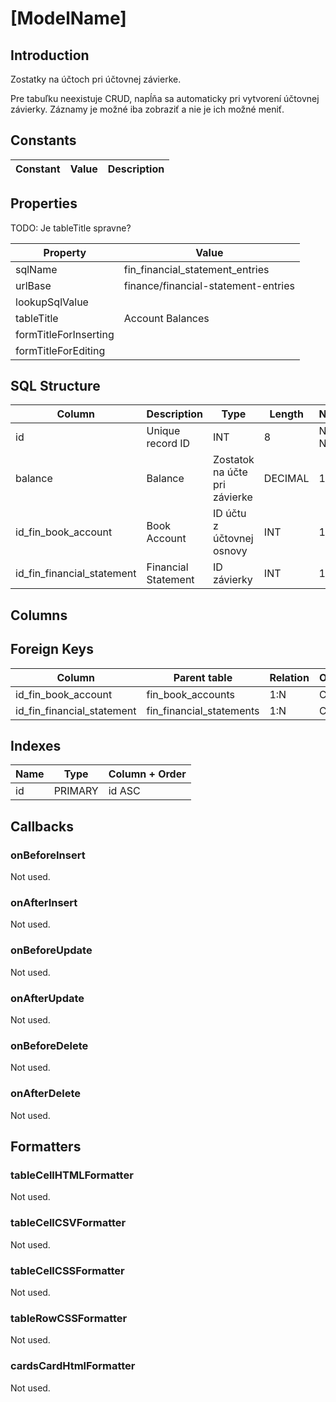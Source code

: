 # [ModelName]

## Introduction

Zostatky na účtoch pri účtovnej závierke. 

Pre tabuľku neexistuje CRUD, napĺňa sa automaticky pri vytvorení účtovnej závierky. Záznamy je možné iba zobraziť a nie je ich možné meniť.

## Constants

| Constant | Value | Description |
| - | - | - |

## Properties

TODO: Je tableTitle spravne?

| Property | Value |
| - | - |
| sqlName | fin_financial_statement_entries |
| urlBase | finance/financial-statement-entries |
| lookupSqlValue |  |
| tableTitle | Account Balances |
| formTitleForInserting |  |
| formTitleForEditing |  |

## SQL Structure

| Column | Description | Type | Length | NULL | Default |
| - | - | - | - | - | - |
| id | Unique record ID | INT | 8 | NOT NULL | 0 |
| balance | Balance | Zostatok na účte pri závierke | DECIMAL | 15,2 | N |
| id_fin_book_account | Book Account | ID účtu z účtovnej osnovy | INT | 11 | Y |
| id_fin_financial_statement | Financial Statement | ID závierky | INT | 11 | Y |

## Columns

## Foreign Keys

| Column | Parent table | Relation | OnUpdate | OnDelete |
| - | - | - | - | - |
| id_fin_book_account | fin_book_accounts | 1:N | Cascade | Restrict |
| id_fin_financial_statement | fin_financial_statements | 1:N | Cascade | Restrict |

## Indexes

| Name | Type | Column + Order |
| - | - | - |
| id | PRIMARY | id ASC |

## Callbacks

### onBeforeInsert

Not used.

### onAfterInsert

Not used.

### onBeforeUpdate

Not used.

### onAfterUpdate

Not used.

### onBeforeDelete

Not used.

### onAfterDelete

Not used.

## Formatters

### tableCellHTMLFormatter

Not used.

### tableCellCSVFormatter

Not used.

### tableCellCSSFormatter

Not used.

### tableRowCSSFormatter

Not used.

### cardsCardHtmlFormatter

Not used.

